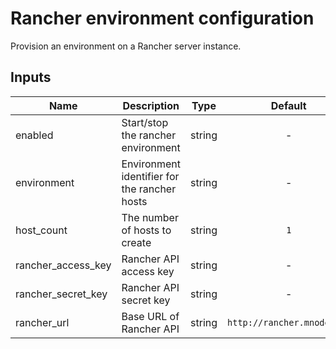 # Rancher environment configuration

Provision an environment on a Rancher server instance.

## Inputs

| Name | Description | Type | Default | Required |
|------|-------------|:----:|:-----:|:-----:|
| enabled | Start/stop the rancher environment | string | - | yes |
| environment | Environment identifier for the rancher hosts | string | - | yes |
| host\_count | The number of hosts to create | string | `1` | no |
| rancher\_access\_key | Rancher API access key | string | - | yes |
| rancher\_secret\_key | Rancher API secret key | string | - | yes |
| rancher\_url | Base URL of Rancher API | string | `http://rancher.mnode.org` | no |

